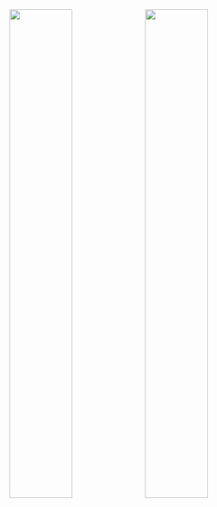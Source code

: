 
<img align="left" width="47%" src="https://github-readme-stats.vercel.app/api?username=jeison-AK&show_icons=true&theme=radical&count_private=true" />
<img align="left" width="47%" src="https://github-readme-stats.vercel.app/api/top-langs/?username=jeison-AK&layout=compact" />
